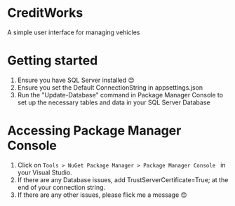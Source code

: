 # CreditWorks
A simple user interface for managing vehicles


# Getting started
1. Ensure you have SQL Server installed 😊
1. Ensure you set the Default ConnectionString in appsettings.json
1. Run the "Update-Database" command in Package Manager Console to set up the necessary tables and data in your SQL Server Database

# Accessing Package Manager Console
1. Click on ```Tools > NuGet Package Manager > Package Manager Console ``` in your Visual Studio.
1. If there are any Database issues, add TrustServerCertificate=True; at the end of your connection string.
1. If there are any other issues, please flick me a message 😊
